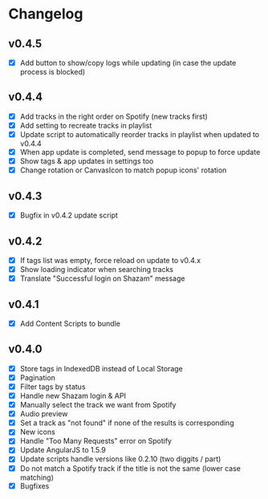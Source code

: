# Changelog

## v0.4.5

- [x] Add button to show/copy logs while updating (in case the update process is blocked)

## v0.4.4

- [x] Add tracks in the right order on Spotify (new tracks first)
- [x] Add setting to recreate tracks in playlist
- [x] Update script to automatically reorder tracks in playlist when updated to v0.4.4
- [x] When app update is completed, send message to popup to force update
- [x] Show tags & app updates in settings too
- [x] Change rotation or CanvasIcon to match popup icons' rotation

## v0.4.3

- [x] Bugfix in v0.4.2 update script

## v0.4.2

- [x] If tags list was empty, force reload on update to v0.4.x
- [x] Show loading indicator when searching tracks
- [x] Translate "Successful login on Shazam" message

## v0.4.1

- [x] Add Content Scripts to bundle

## v0.4.0

- [x] Store tags in IndexedDB instead of Local Storage
- [x] Pagination
- [x] Filter tags by status
- [x] Handle new Shazam login & API
- [x] Manually select the track we want from Spotify
- [x] Audio preview
- [x] Set a track as "not found" if none of the results is corresponding
- [x] New icons
- [x] Handle "Too Many Requests" error on Spotify
- [x] Update AngularJS to 1.5.9
- [x] Update scripts handle versions like 0.2.10 (two diggits / part)
- [x] Do not match a Spotify track if the title is not the same (lower case matching)
- [x] Bugfixes